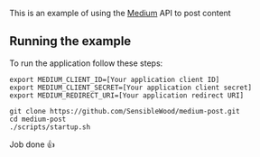 This is an example of using the [Medium](https://medium.com/) API to post content

Running the example
-------------------

To run the application follow these steps:

```
export MEDIUM_CLIENT_ID=[Your application client ID]
export MEDIUM_CLIENT_SECRET=[Your application client secret]
export MEDIUM_REDIRECT_URI=[Your application redirect URI]

git clone https://github.com/SensibleWood/medium-post.git
cd medium-post
./scripts/startup.sh

```

Job done :thumbsup:
